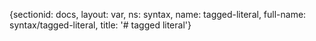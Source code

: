 {sectionid: docs, layout: var, ns: syntax, name: tagged-literal, full-name: syntax/tagged-literal,
  title: '# tagged literal'}
